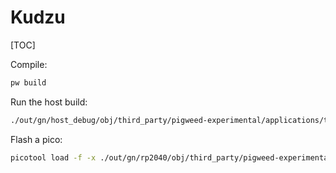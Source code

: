 # Kudzu

[TOC]

Compile:

```sh
pw build
```

Run the host build:

```sh
./out/gn/host_debug/obj/third_party/pigweed-experimental/applications/terminal_display/bin/terminal_demo
```

Flash a pico:

```sh
picotool load -f -x ./out/gn/rp2040/obj/third_party/pigweed-experimental/applications/terminal_display/bin/terminal_demo.elf
```
